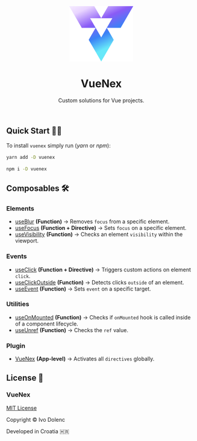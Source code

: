 <br>
<br>

<p align="center">
    <img src=".assets/vuenex-logo.svg" width="170">
</p>

<h1 align="center">VueNex</h1>

<p align="center">Custom solutions for Vue projects.</p>

<br>

## Quick Start 🧑‍💻

To install `vuenex` simply run (_yarn_ or _npm_):

```bash
yarn add -D vuenex
```

```bash
npm i -D vuenex
```

## Composables 🛠

### Elements

- [useBlur](src/elements/useBlur/) **(Function)** → Removes `focus` from a specific element.
- [useFocus](src/elements/useFocus/) **(Function + Directive)** → Sets `focus` on a specific element.
- [useVisibility](src/elements/useVisibility/) **(Function)** → Checks an element `visibility` within the viewport.

### Events

- [useClick](src/events/useClick/) **(Function + Directive)** → Triggers custom actions on element `click`.
- [useClickOutside](src/events/useClickOutside/) **(Function)** → Detects clicks `outside` of an element.
- [useEvent](src/events/useEvent/) **(Function)** → Sets `event` on a specific target.

### Utilities

- [useOnMounted](src/utilities/useOnMounted/) **(Function)** → Checks if `onMounted` hook is called inside of a component lifecycle.
- [useUnref](src/utilities/useUnref/) **(Function)** → Checks the `ref` value.

### Plugin

- [VueNex](src/plugin/) **(App-level)** → Activates all `directives` globally.

## License 📃

### VueNex

[MIT License](LICENSE)

Copyright © Ivo Dolenc

Developed in Croatia 🇭🇷
